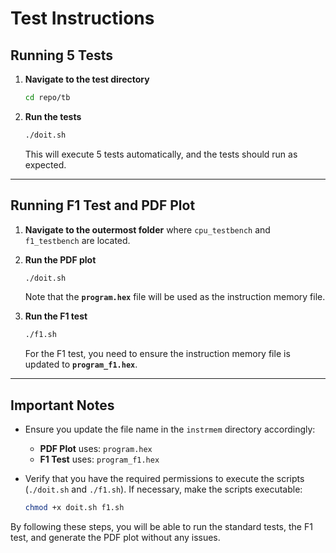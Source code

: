# Test Instructions

## Running 5 Tests

1. **Navigate to the test directory**
   ```bash
   cd repo/tb
   ```

2. **Run the tests**
   ```bash
   ./doit.sh
   ```
   This will execute 5 tests automatically, and the tests should run as expected.

---

## Running F1 Test and PDF Plot

1. **Navigate to the outermost folder** where `cpu_testbench` and `f1_testbench` are located.

2. **Run the PDF plot**
   ```bash
   ./doit.sh
   ```
   Note that the **`program.hex`** file will be used as the instruction memory file.

3. **Run the F1 test**
   ```bash
   ./f1.sh
   ```
   For the F1 test, you need to ensure the instruction memory file is updated to **`program_f1.hex`**.

---

## Important Notes

- Ensure you update the file name in the `instrmem` directory accordingly:
  - **PDF Plot** uses: `program.hex`
  - **F1 Test** uses: `program_f1.hex`

- Verify that you have the required permissions to execute the scripts (`./doit.sh` and `./f1.sh`). If necessary, make the scripts executable:
  ```bash
  chmod +x doit.sh f1.sh
  ```

By following these steps, you will be able to run the standard tests, the F1 test, and generate the PDF plot without any issues.



